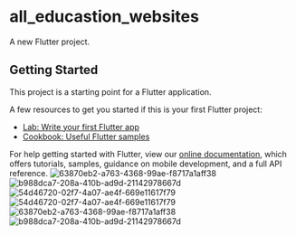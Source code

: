 # all_educastion_websites

A new Flutter project.

## Getting Started

This project is a starting point for a Flutter application.

A few resources to get you started if this is your first Flutter project:

- [Lab: Write your first Flutter app](https://flutter.dev/docs/get-started/codelab)
- [Cookbook: Useful Flutter samples](https://flutter.dev/docs/cookbook)

For help getting started with Flutter, view our
[online documentation](https://flutter.dev/docs), which offers tutorials,
samples, guidance on mobile development, and a full API reference.
![63870eb2-a763-4368-99ae-f8717a1aff38](https://user-images.githubusercontent.com/111674552/209754771-bb18f3f1-43d6-4d6c-bec4-8f54df6d57e2.jpg)
![b988dca7-208a-410b-ad9d-21142978667d](https://user-images.githubusercontent.com/111674552/209754773-be14bd9d-2ef3-49f0-8cab-58cdf2437485.jpg)
![54d46720-02f7-4a07-ae4f-669e11617f79](https://user-images.githubusercontent.com/111674552/209754775-81947ad2-f9d8-40fd-987c-4654bfbf1f79.jpg)
![54d46720-02f7-4a07-ae4f-669e11617f79](https://user-images.githubusercontent.com/111674552/209754781-60a18578-91a0-4a0a-b893-599d8a3b59e4.jpg)
![63870eb2-a763-4368-99ae-f8717a1aff38](https://user-images.githubusercontent.com/111674552/209754783-0770678f-dcbe-4ccb-8e63-091189ae00fc.jpg)
![b988dca7-208a-410b-ad9d-21142978667d](https://user-images.githubusercontent.com/111674552/209754786-9b982e7a-7dd4-4e62-b354-1c49888bce17.jpg)

